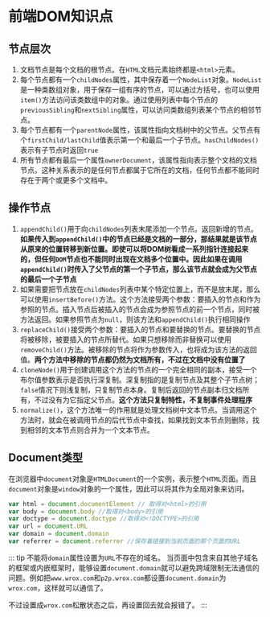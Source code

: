 # 前端DOM知识点
## 节点层次
1. 文档节点是每个文档的根节点。在`HTML`文档元素始终都是`<html>`元素。
2. 每个节点都有一个`childNodes`属性，其中保存着一个`NodeList`对象。`NodeList`是一种类数组对象，用于保存一组有序的节点，可以通过方括号，也可以使用`item()`方法访问该类数组中的对象。通过使用列表中每个节点的`previousSibling`和`nextSibling`属性，可以访问类数组列表某个节点的相邻节点。
3. 每个节点都有一个`parentNode`属性，该属性指向文档树中的父节点。父节点有个`firstChild/lastChild`值表示第一个和最后一个子节点。`hasChildNodes()`表示有子节点时返回`true`
4. 所有节点都有最后一个属性`ownerDocument`，该属性指向表示整个文档的文档节点。这种关系表示的是任何节点都属于它所在的文档，任何节点都不能同时存在于两个或更多个文档中。

## 操作节点
1. `appendChild()`用于向`childNodes`列表末尾添加一个节点。返回新增的节点。**如果传入到`appendChild()`中的节点已经是文档的一部分，那结果就是该节点从原来的位置转移到新位置。即使可以将DOM树看成一系列指针连接起来的，但任何`DOM`节点也不能同时出现在文档多个位置中。因此如果在调用`appendChild()`时传入了父节点的第一个子节点，那么该节点就会成为父节点的最后一个子节点**
2. 如果需要把节点放在`childNodes`列表中某个特定位置上，而不是放末尾，那么可以使用`insertBefore()`方法。这个方法接受两个参数：要插入的节点和作为参照的节点。插入节点后被插入的节点会成为参照节点的前一个节点，同时被方法返回。如果参照节点为`null`，则该方法和`appendChild()`执行相同操作
3. `replaceChild()`接受两个参数：要插入的节点和要替换的节点。要替换的节点将被移除，被要插入的节点所替代。如果只想移除而非替换可以使用`removeChild()`方法。被移除的节点将作为参数传入，也将成为该方法的返回值。**两个方法中移除的节点都仍然为文档所有，不过在文档中没有位置了**
4. `cloneNode()`用于创建调用这个方法的节点的一个完全相同的副本，接受一个布尔值参数表示是否执行深复制。深复制指的是复制节点及其整个子节点树；`false`情况下则浅复制，只复制节点本身。复制后返回的节点副本归文档所有，不过没有为它指定父节点。**这个方法只复制特性，不复制事件处理程序**
5. `normalize()`，这个方法唯一的作用就是处理文档树中文本节点。当调用这个方法时，就会在被调用节点的后代节点中查找，如果找到文本节点则删除，找到相邻的文本节点则合并为一个文本节点。

## Document类型
在浏览器中`document`对象是`HTMLDocument`的一个实例，表示整个`HTML`页面。而且`document`对象是`window`对象的一个属性，因此可以将其作为全局对象来访问。
```js
var html = document.documentElement // 取得对<html>的引用
var body = document.body //取得对<body>的引用
var doctype = document.doctype //取得对<!DOCTYPE>的引用
var url = document.URL
var domain = document.domain
var referrer = document.referrer //保存着链接到当前页面的那个页面的URL
```

::: tip
不能将`domain`属性设置为`URL`不存在的域名。
当页面中包含来自其他子域名的框架或内嵌框架时，能够设置`document.domain`就可以避免跨域限制无法通信的问题。例如把`www.wrox.com`和`p2p.wrox.com`都设置`document.domain`为`wrox.com`，这样就可以通信了。

不过设置成`wrox.com`松散状态之后，再设置回去就会报错了。
:::